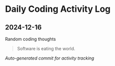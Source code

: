 # Daily Coding Activity Log

## 2024-12-16

Random coding thoughts

> Software is eating the world.

*Auto-generated commit for activity tracking*
